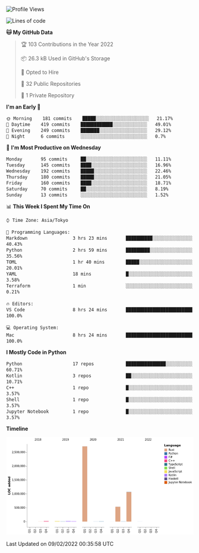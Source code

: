 <!--START_SECTION:waka-->
![Profile Views](http://img.shields.io/badge/Profile%20Views-0-blue)

![Lines of code](https://img.shields.io/badge/From%20Hello%20World%20I%27ve%20Written-4%20Million%20lines%20of%20code-blue)

**🐱 My GitHub Data** 

> 🏆 103 Contributions in the Year 2022
 > 
> 📦 26.3 kB Used in GitHub's Storage 
 > 
> 💼 Opted to Hire
 > 
> 📜 32 Public Repositories 
 > 
> 🔑 1 Private Repository 
 > 
**I'm an Early 🐤** 

```text
🌞 Morning    181 commits    █████░░░░░░░░░░░░░░░░░░░░   21.17% 
🌆 Daytime    419 commits    ████████████░░░░░░░░░░░░░   49.01% 
🌃 Evening    249 commits    ███████░░░░░░░░░░░░░░░░░░   29.12% 
🌙 Night      6 commits      ░░░░░░░░░░░░░░░░░░░░░░░░░   0.7%

```
📅 **I'm Most Productive on Wednesday** 

```text
Monday       95 commits     ██░░░░░░░░░░░░░░░░░░░░░░░   11.11% 
Tuesday      145 commits    ████░░░░░░░░░░░░░░░░░░░░░   16.96% 
Wednesday    192 commits    █████░░░░░░░░░░░░░░░░░░░░   22.46% 
Thursday     180 commits    █████░░░░░░░░░░░░░░░░░░░░   21.05% 
Friday       160 commits    ████░░░░░░░░░░░░░░░░░░░░░   18.71% 
Saturday     70 commits     ██░░░░░░░░░░░░░░░░░░░░░░░   8.19% 
Sunday       13 commits     ░░░░░░░░░░░░░░░░░░░░░░░░░   1.52%

```


📊 **This Week I Spent My Time On** 

```text
⌚︎ Time Zone: Asia/Tokyo

💬 Programming Languages: 
Markdown                 3 hrs 23 mins       ██████████░░░░░░░░░░░░░░░   40.43% 
Python                   2 hrs 59 mins       █████████░░░░░░░░░░░░░░░░   35.56% 
TOML                     1 hr 40 mins        █████░░░░░░░░░░░░░░░░░░░░   20.01% 
YAML                     18 mins             █░░░░░░░░░░░░░░░░░░░░░░░░   3.58% 
Terraform                1 min               ░░░░░░░░░░░░░░░░░░░░░░░░░   0.21%

🔥 Editors: 
VS Code                  8 hrs 24 mins       █████████████████████████   100.0%

💻 Operating System: 
Mac                      8 hrs 24 mins       █████████████████████████   100.0%

```

**I Mostly Code in Python** 

```text
Python                   17 repos            ███████████████░░░░░░░░░░   60.71% 
Kotlin                   3 repos             ██░░░░░░░░░░░░░░░░░░░░░░░   10.71% 
C++                      1 repo              █░░░░░░░░░░░░░░░░░░░░░░░░   3.57% 
Shell                    1 repo              █░░░░░░░░░░░░░░░░░░░░░░░░   3.57% 
Jupyter Notebook         1 repo              █░░░░░░░░░░░░░░░░░░░░░░░░   3.57%

```


**Timeline**

![Chart not found](https://raw.githubusercontent.com/kitagawa-hr/kitagawa-hr/main/charts/bar_graph.png) 


 Last Updated on 09/02/2022 00:35:58 UTC
<!--END_SECTION:waka-->
